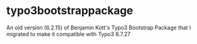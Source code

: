 # typo3bootstrappackage
An old version (6.2.15) of Benjamin Kott's Typo3 Bootstrap Package that I migrated to make it compatible with Typo3 8.7.27
